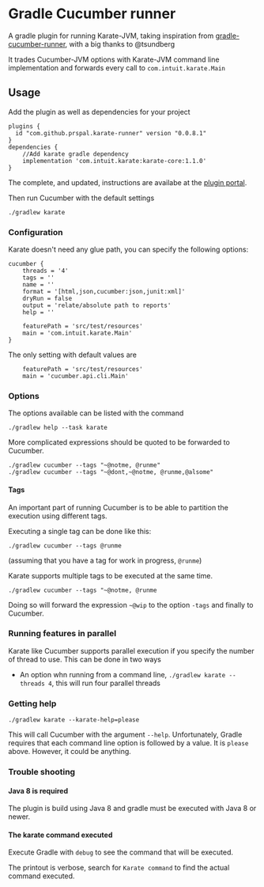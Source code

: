 # Gradle Cucumber runner

A gradle plugin for running Karate-JVM, taking inspiration from [gradle-cucumber-runner](https://github.com/tsundberg/gradle-cucumber-runner), with a big thanks to @tsundberg

It trades Cucumber-JVM options with Karate-JVM command line implementation and forwards every call to `com.intuit.karate.Main`

## Usage

Add the plugin as well as dependencies for your project


```
plugins {
  id "com.github.prspal.karate-runner" version "0.0.8.1"
}
dependencies {
    //Add karate gradle dependency
    implementation 'com.intuit.karate:karate-core:1.1.0'
}
```

The complete, and updated, instructions are availabe at the
[plugin portal](https://plugins.gradle.org/plugin/com.github.prspal.karate-runner).

Then run Cucumber with the default settings

    ./gradlew karate

### Configuration

Karate doesn't need any glue path, you can specify the following options:

```
cucumber {
    threads = '4'
    tags = ''
    name = ''
    format = '[html,json,cucumber:json,junit:xml]'
    dryRun = false
    output = 'relate/absolute path to reports'
    help = ''

    featurePath = 'src/test/resources'
    main = 'com.intuit.karate.Main'
}
```

The only setting with default values are

```
    featurePath = 'src/test/resources'
    main = 'cucumber.api.cli.Main'
```

### Options

The options available can be listed with the command

    ./gradlew help --task karate


More complicated expressions should be quoted to be forwarded to Cucumber.

    ./gradlew cucumber --tags "~@notme, @runme" 
    ./gradlew cucumber --tags "~@dont,~@notme, @runme,@alsome" 

#### Tags

An important part of running Cucumber is to be able to partition the execution
using different tags.

Executing a single tag can be done like this:

    ./gradlew cucumber --tags @runme

(assuming that you have a tag for work in progress, `@runme`)

Karate supports multiple tags to be executed at the same time.

    ./gradlew cucumber --tags "~@notme, @runme

Doing so will forward the expression `~@wip` to the option `-tags`
and finally to Cucumber.


### Running features in parallel

Karate like Cucumber supports parallel execution if you specify the number of thread
to use. This can be done in two ways

* An option whn running from a command line, `./gradlew karate --threads 4`, this will run four parallel threads


### Getting help

    ./gradlew karate --karate-help=please

This will call Cucumber with the argument `--help`. Unfortunately, Gradle requires that each
command line option is followed by a value. It is `please` above. However, it could be anything.

### Trouble shooting

#### Java 8 is required

The plugin is build using Java 8 and gradle must be executed with Java 8 or newer.

#### The karate command executed

Execute Gradle with `debug` to see the command that will be executed.

The printout is verbose, search for `Karate command` to find the actual command executed.
